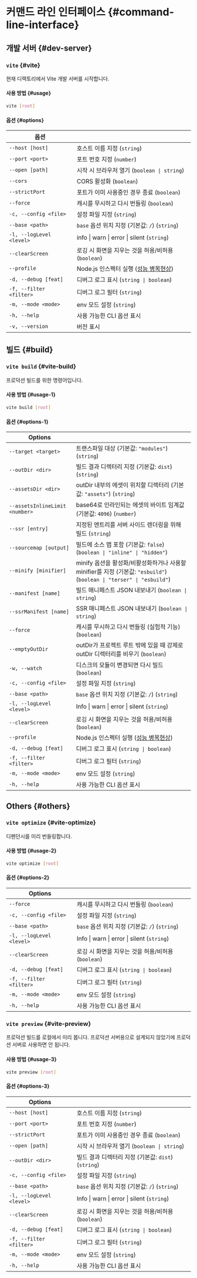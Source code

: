 # 커맨드 라인 인터페이스 {#command-line-interface}

## 개발 서버 {#dev-server}

### `vite` {#vite}

현재 디렉토리에서 Vite 개발 서버를 시작합니다.

#### 사용 방법 {#usage}

```bash
vite [root]
```

#### 옵션 {#options}

| 옵션                      |                                                    |
| ------------------------ | -------------------------------------------------- |
| `--host [host]`          | 호스트 이름 지정 (`string`)|
| `--port <port>`          | 포트 번호 지정 (`number`)|
| `--open [path]`          | 시작 시 브라우저 열기 (`boolean \| string`)|
| `--cors`                 | CORS 활성화 (`boolean`)|
| `--strictPort`           | 포트가 이미 사용중인 경우 종료 (`boolean`)|
| `--force`                | 캐시를 무시하고 다시 번들링 (`boolean`)|
| `-c, --config <file>`    | 설정 파일 지정 (`string`)|
| `--base <path>`          | `base` 옵션 위치 지정 (기본값: `/`) (`string`)|
| `-l, --logLevel <level>` | info \| warn \| error \| silent (`string`)|
| `--clearScreen`          | 로깅 시 화면을 지우는 것을 허용/비허용 (`boolean`)|
| `--profile`              | Node.js 인스펙터 실행 ([성능 병목현상](/guide/troubleshooting#performance-bottlenecks))|
| `-d, --debug [feat]`     | 디버그 로그 표시 (`string \| boolean`)|
| `-f, --filter <filter>`  | 디버그 로그 필터 (`string`)|
| `-m, --mode <mode>`      | env 모드 설정 (`string`)|
| `-h, --help`             | 사용 가능한 CLI 옵션 표시|
| `-v, --version`          | 버전 표시|

## 빌드 {#build}

### `vite build` {#vite-build}

프로덕션 빌드를 위한 명령어입니다.

#### 사용 방법 {#usage-1}

```bash
vite build [root]
```

#### 옵션 {#options-1}

| Options                        |                                                                                                                        |
| ------------------------------ | ---------------------------------------------------------------------------------------------------------------------- |
| `--target <target>`            | 트랜스파일 대상 (기본값: `"modules"`) (`string`)|
| `--outDir <dir>`               | 빌드 결과 디렉터리 지정 (기본값: `dist`) (`string`)|
| `--assetsDir <dir>`            | outDir 내부의 에셋이 위치할 디렉터리 (기본값: `"assets"`) (`string`)|
| `--assetsInlineLimit <number>` | base64로 인라인되는 에셋의 바이트 임계값 (기본값: `4096`) (`number`)|
| `--ssr [entry]`                | 지정된 엔트리를 서버 사이드 렌더링을 위해 빌드 (`string`)|
| `--sourcemap [output]`         | 빌드에 소스 맵 포함 (기본값: `false`) (`boolean \| "inline" \| "hidden"`)|
| `--minify [minifier]`          | minify 옵션을 활성화/비활성화하거나 사용할 minifier를 지정 (기본값: `"esbuild"`) (`boolean \| "terser" \| "esbuild"`)|
| `--manifest [name]`            | 빌드 매니페스트 JSON 내보내기 (`boolean \| string`)|
| `--ssrManifest [name]`         | SSR 매니페스트 JSON 내보내기 (`boolean \| string`)|
| `--force`                      | 캐시를 무시하고 다시 번들링 (실험적 기능)(`boolean`)|
| `--emptyOutDir`                | outDir가 프로젝트 루트 밖에 있을 때 강제로 outDir 디렉터리를 비우기 (`boolean`)|
| `-w, --watch`                  | 디스크의 모듈이 변경되면 다시 빌드 (`boolean`)|
| `-c, --config <file>`          | 설정 파일 지정 (`string`)|
| `--base <path>`                | `base` 옵션 위치 지정 (기본값: `/`) (`string`)|
| `-l, --logLevel <level>`       | Info \| warn \| error \| silent (`string`)|
| `--clearScreen`                | 로깅 시 화면을 지우는 것을 허용/비허용 (`boolean`)|
| `--profile`                    | Node.js 인스펙터 실행 ([성능 병목현상](/guide/troubleshooting#performance-bottlenecks))|
| `-d, --debug [feat]`           | 디버그 로그 표시 (`string \| boolean`)|
| `-f, --filter <filter>`        | 디버그 로그 필터 (`string`)|
| `-m, --mode <mode>`            | env 모드 설정 (`string`)|
| `-h, --help`                   | 사용 가능한 CLI 옵션 표시|

## Others {#others}

### `vite optimize` {#vite-optimize}

디펜던시를 미리 번들링합니다.

#### 사용 방법 {#usage-2}

```bash
vite optimize [root]
```

#### 옵션 {#options-2}

| Options                  |                                                    |
| ------------------------ | -------------------------------------------------- |
| `--force`                | 캐시를 무시하고 다시 번들링 (`boolean`)            |
| `-c, --config <file>`    | 설정 파일 지정 (`string`)                          |
| `--base <path>`          | `base` 옵션 위치 지정 (기본값: `/`) (`string`)    |
| `-l, --logLevel <level>` | Info \| warn \| error \| silent (`string`)         |
| `--clearScreen`          | 로깅 시 화면을 지우는 것을 허용/비허용 (`boolean`) |
| `-d, --debug [feat]`     | 디버그 로그 표시 (`string \| boolean`)             |
| `-f, --filter <filter>`  | 디버그 로그 필터 (`string`)                        |
| `-m, --mode <mode>`      | env 모드 설정 (`string`)                           |
| `-h, --help`             | 사용 가능한 CLI 옵션 표시                          |

### `vite preview` {#vite-preview}

프로덕션 빌드를 로컬에서 미리 봅니다. 프로덕션 서버용으로 설계되지 않았기에 프로덕션 서버로 사용하면 안 됩니다.

#### 사용 방법 {#usage-3}

```bash
vite preview [root]
```

#### 옵션 {#options-3}

| Options                  |                                                     |
| ------------------------ | --------------------------------------------------- |
| `--host [host]`          | 호스트 이름 지정 (`string`)                         |
| `--port <port>`          | 포트 번호 지정 (`number`)                           |
| `--strictPort`           | 포트가 이미 사용중인 경우 종료 (`boolean`)          |
| `--open [path]`          | 시작 시 브라우저 열기 (`boolean \| string`)         |
| `--outDir <dir>`         | 빌드 결과 디렉터리 지정 (기본값: `dist`)(`string`) |
| `-c, --config <file>`    | 설정 파일 지정 (`string`)                           |
| `--base <path>`          | `base` 옵션 위치 지정 (기본값: `/`) (`string`)     |
| `-l, --logLevel <level>` | Info \| warn \| error \| silent (`string`)          |
| `--clearScreen`          | 로깅 시 화면을 지우는 것을 허용/비허용 (`boolean`)  |
| `-d, --debug [feat]`     | 디버그 로그 표시 (`string \| boolean`)              |
| `-f, --filter <filter>`  | 디버그 로그 필터 (`string`)                         |
| `-m, --mode <mode>`      | env 모드 설정 (`string`)                            |
| `-h, --help`             | 사용 가능한 CLI 옵션 표시                           |
